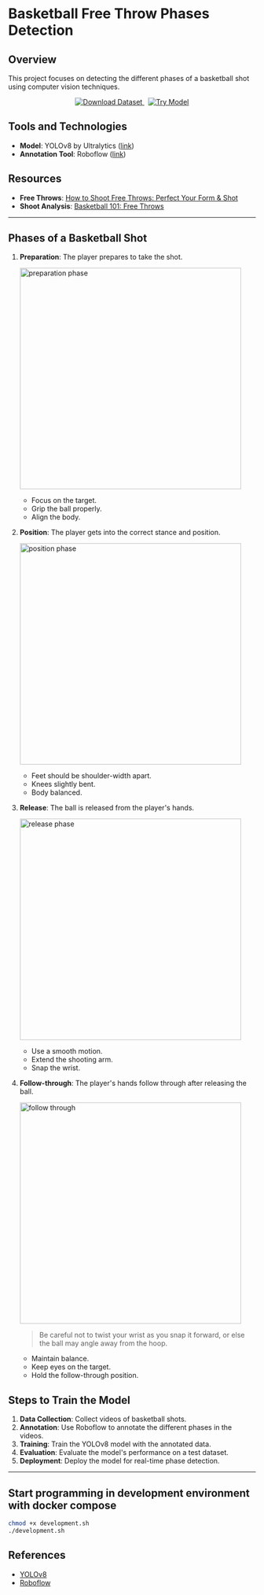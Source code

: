 # Basketball Free Throw Phases Detection

## Overview

This project focuses on detecting the different phases of a basketball shot using computer vision techniques.

 <p align="center">
   <a href="https://universe.roboflow.com/copyme/shotanalysis">
     <img src="https://app.roboflow.com/images/download-dataset-badge.svg" alt="Download Dataset"/>
   </a> <span>&nbsp;</span> <a href="https://universe.roboflow.com/copyme/shotanalysis/model/">
    <img src="https://app.roboflow.com/images/try-model-badge.svg" alt="Try Model"/>
   </a>
 </p>

## Tools and Technologies

- **Model**: YOLOv8 by Ultralytics ([link](https://docs.ultralytics.com/models/yolov8/))
- **Annotation Tool**: Roboflow ([link](https://www.roboflow.com/))

## Resources

- **Free Throws**: [How to Shoot Free Throws: Perfect Your Form & Shot](https://www.wikihow.com/Shoot-a-Free-Throw)
- **Shoot Analysis**: [Basketball 101: Free Throws](https://youtu.be/TVNZrYdriTM?si=t3HkHX_j3dvFoV8A)

---

## Phases of a Basketball Shot

1. **Preparation**: The player prepares to take the shot.

   <p align="left">
       <img src="https://www.wikihow.com/images/thumb/8/86/Shoot-a-Free-Throw-Step-1-Version-5.jpg/v4-728px-Shoot-a-Free-Throw-Step-1-Version-5.jpg.webp" width="450" alt="preparation phase"/>
   </p>

   - Focus on the target.
   - Grip the ball properly.
   - Align the body.

2. **Position**: The player gets into the correct stance and position.

   <p align="left">
       <img src="https://www.wikihow.com/images/thumb/3/3b/Shoot-a-Three-Pointer-Step-1-Version-7.jpg/aid25450-v4-728px-Shoot-a-Three-Pointer-Step-1-Version-7.jpg.webp" width="450" alt="position phase"/>
   </p>

   - Feet should be shoulder-width apart.
   - Knees slightly bent.
   - Body balanced.

3. **Release**: The ball is released from the player's hands.

   <p align="left">
       <img src="https://www.wikihow.com/images/thumb/3/35/Shoot-a-Three-Pointer-Step-7-Version-7.jpg/aid25450-v4-728px-Shoot-a-Three-Pointer-Step-7-Version-7.jpg.webp" width="450" alt="release phase"/>
   </p>

   - Use a smooth motion.
   - Extend the shooting arm.
   - Snap the wrist.

4. **Follow-through**: The player's hands follow through after releasing the ball.

   <p align="left">
       <img src="https://www.wikihow.com/images/thumb/b/bb/Shoot-a-Free-Throw-Step-11-Version-5.jpg/v4-728px-Shoot-a-Free-Throw-Step-11-Version-5.jpg.webp" width="450" alt="follow through"/>
   </p>

   > Be careful not to twist your wrist as you snap it forward, or else the ball may angle away from the hoop.

   - Maintain balance.
   - Keep eyes on the target.
   - Hold the follow-through position.

## Steps to Train the Model

1. **Data Collection**: Collect videos of basketball shots.
2. **Annotation**: Use Roboflow to annotate the different phases in the videos.
3. **Training**: Train the YOLOv8 model with the annotated data.
4. **Evaluation**: Evaluate the model's performance on a test dataset.
5. **Deployment**: Deploy the model for real-time phase detection.

---

## Start programming in development environment with docker compose

``` bash
chmod +x development.sh
./development.sh
```

## References

- [YOLOv8](https://docs.ultralytics.com/)
- [Roboflow](https://docs.roboflow.com/)
